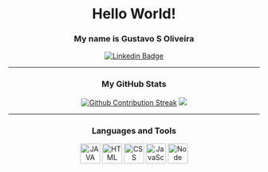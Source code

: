 <h1 align="center">Hello World!</h1>

<h3 align="center">My name is Gustavo S Oliveira</h3>
<div id="badges" align="center">
  <a href="https://www.linkedin.com/feed/?trk=guest_homepage-basic_nav-header-signin">
    <img src="https://img.shields.io/badge/Linkedin-blue?style=for-the-badge&logo=linkedin&logoColor=white" alt="Linkedin Badge"/>
  </a>
</div>
<div id="views-counter" align="center">
  <img src="https://komarev.com/ghpvc/?username=SantanaGusta&style=flat-square&color=blue" alt=""/>  
</div>

---

<h3 align="center">My GitHub Stats</h3>

<div align="center" class="stats-container">
    <a href="https://git.io/streak-stats"><img src="https://streak-stats.demolab.com?user=SantanaGusta&theme=transparent&hide_border=true&ring=004275&fire=078275&currStreakNum=078275&dates=575656&sideNums=004275&currStreakLabel=078275&sideLabels=055869" title="Github Contribution Streak" alt="Github Contribution Streak"/></a>

  <img src="https://github-readme-stats.vercel.app/api/top-langs/?username=SantanaGusta&layout=compact&theme=transparent&hide_border=true&title_color=078275&text_color=575656" />
  
</div>

---

<h3 align="center">Languages and Tools </h3>

<div align="center">
  <img src="https://cdn.jsdelivr.net/gh/devicons/devicon/icons/java/java-original.svg" title="Java" alt="JAVA" width="40" height="40"/>
  <img src="https://cdn.jsdelivr.net/gh/devicons/devicon/icons/html5/html5-original.svg" title="HTML 5" alt="HTML" width="40" height="40"/>
  <img src="https://cdn.jsdelivr.net/gh/devicons/devicon/icons/css3/css3-original.svg" title="CSS 3" alt="CSS" width="40" height="40"/>
  <img src="https://cdn.jsdelivr.net/gh/devicons/devicon/icons/javascript/javascript-original.svg" title="JavaScript" alt="JavaScript" width="40" height="40"/>
  <img src="https://cdn.jsdelivr.net/gh/devicons/devicon/icons/nodejs/nodejs-original.svg" title="Node Js" alt="Node Js" width="40" height="40"/>

</div>

